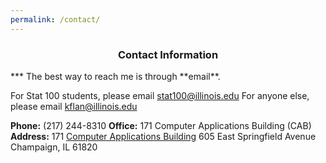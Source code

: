 ```yaml
---
permalink: /contact/
---
```


<center><h3>Contact Information</h3></center>
***
The best way to reach me is through **email**.

For Stat 100 students, please email [stat100@illinois.edu](mailto:stat100@ilinois.edu)
For anyone else, please email [kflan@illinois.edu](mailto:kflan@illinois.edu)

**Phone:** (217) 244-8310 
**Office:** 171 Computer Applications Building (CAB)
**Address:**  171 [Computer Applications Building](http://ada.fs.illinois.edu/0108.html)
605 East Springfield Avenue 
Champaign, IL 61820